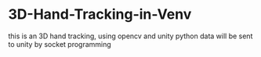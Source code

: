 # 3D-Hand-Tracking-in-Venv

this is an 3D hand tracking, using opencv and unity
python data will be sent to unity by socket programming
